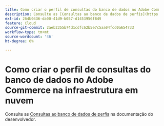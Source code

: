 ```yaml
---
title: Como criar o perfil de consultas do banco de dados no Adobe Commerce na infraestrutura em nuvem
description: Consulte as [Consultas ao banco de dados de perfis](https://experienceleague.adobe.com/pt-br/docs/commerce-cloud-service/user-guide/develop/storage/profile-database-queries) em nossa documentação de desenvolvedor.
exl-id: 264b0436-da00-41d9-b057-d1453956f849
feature: Cloud
source-git-commit: 2aeb2355b74d1cdfc62b5e7c5aa04fcd0a654733
workflow-type: tm+mt
source-wordcount: '46'
ht-degree: 0%

---
```


# Como criar o perfil de consultas do banco de dados no Adobe Commerce na infraestrutura em nuvem

Consulte as [Consultas ao banco de dados de perfis](https://experienceleague.adobe.com/pt-br/docs/commerce-cloud-service/user-guide/develop/storage/profile-database-queries) na documentação do desenvolvedor.
